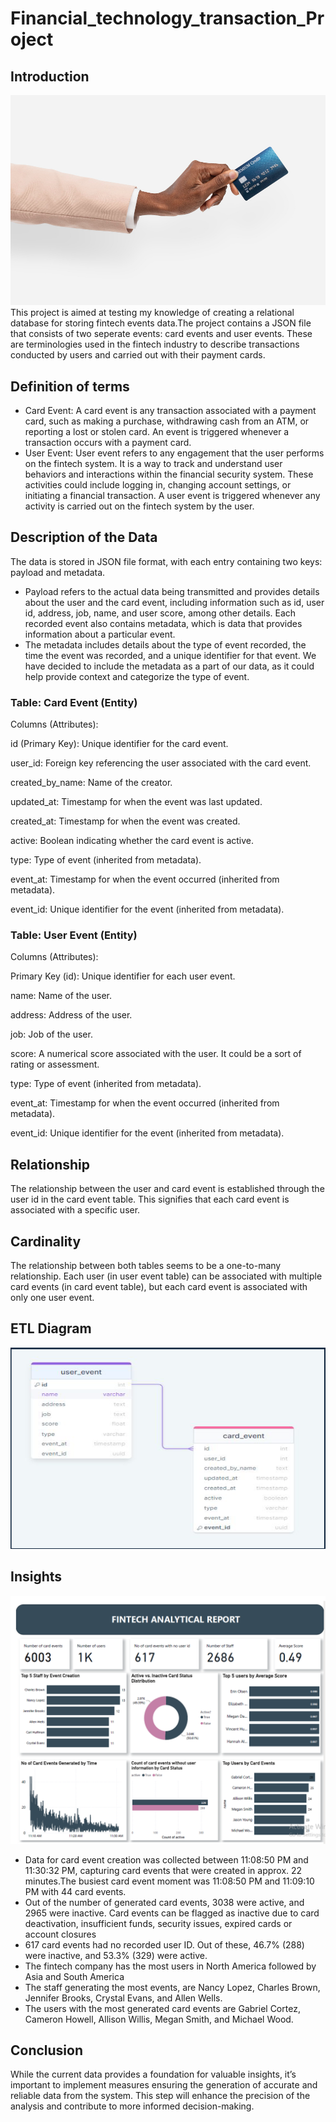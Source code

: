 # Financial_technology_transaction_Project
## Introduction
![](fintech_image_intro.jpg)
This project is aimed at testing my knowledge of creating a relational database for storing fintech events data.The project contains a JSON file that consists of two seperate events: card events and user events. These are
terminologies used in the fintech industry to describe transactions conducted by users and
carried out with their payment cards.

## Definition of terms
- Card Event:
A card event is any transaction associated with a payment card, such as making a purchase,
withdrawing cash from an ATM, or reporting a lost or stolen card. An event is triggered
whenever a transaction occurs with a payment card.
- User Event:
User event refers to any engagement that the user performs on the fintech system. It is a way to
track and understand user behaviors and interactions within the financial security system. These
activities could include logging in, changing account settings, or initiating a financial transaction.
A user event is triggered whenever any activity is carried out on the fintech system by the user.

## Description of the Data
The data is stored in JSON file format, with each entry containing two keys: payload and
metadata.
- Payload refers to the actual data being transmitted and provides details about the
user and the card event, including information such as id, user id, address, job, name, and user
score, among other details.
Each recorded event also contains metadata, which is data that provides information about a
particular event. 
- The metadata includes details about the type of event recorded, the time the
event was recorded, and a unique identifier for that event.
We have decided to include the metadata as a part of our data, as it could help provide context
and categorize the type of event.

### Table: Card Event (Entity)
Columns (Attributes):

id (Primary Key): Unique identifier for the card event.

user_id: Foreign key referencing the user associated with the card event.

created_by_name: Name of the creator.

updated_at: Timestamp for when the event was last updated.

created_at: Timestamp for when the event was created.

active: Boolean indicating whether the card event is active.

type: Type of event (inherited from metadata).

event_at: Timestamp for when the event occurred (inherited from metadata).

event_id: Unique identifier for the event (inherited from metadata).

### Table: User Event (Entity)
Columns (Attributes):

Primary Key (id): Unique identifier for each user event.

name: Name of the user. 

address: Address of the user.

job: Job of the user.

score: A numerical score associated with the user. It could be a sort of rating or assessment.

type: Type of event (inherited from metadata).

event_at: Timestamp for when the event occurred (inherited from metadata).

event_id: Unique identifier for the event (inherited from metadata).

## Relationship
The relationship between the user and card event is established through the user id in the card
event table. This signifies that each card event is associated with a specific user.

## Cardinality
The relationship between both tables seems to be a one-to-many relationship. Each user (in user event
table) can be associated with multiple card events (in card event table), but each card event is associated
with only one user event.

## ETL Diagram
![](ETL_DIAGRAM.png)

## Insights
![](fintech_dashboard.PNG)

- Data for card event creation was collected between 11:08:50 PM and 11:30:32 PM, capturing card events that were created in 
approx. 22 minutes.The busiest card event moment was 11:08:50 PM and 11:09:10 PM with 44 card events.
- Out of the number of generated card events, 3038 were active, and 2965 were inactive. Card events can be flagged as inactive due to 
card deactivation, insufficient funds, security issues, expired cards or account closures
- 617 card events had no recorded user ID. Out of these, 46.7% (288) were inactive, and 53.3% (329) were active.
- The fintech company has the most users in North America followed by Asia and South America
- The staff generating the most events, are Nancy Lopez, Charles Brown, Jennifer Brooks, Crystal Evans, and Allen Wells.
- The users with the most generated card events are Gabriel Cortez, Cameron Howell, Allison Willis, Megan Smith, and Michael Wood.

## Conclusion
While the current data provides a foundation for valuable insights, it’s important to implement measures 
ensuring the generation of accurate and reliable data from the system. This step will enhance the precision of the analysis and contribute to more 
informed decision-making.
